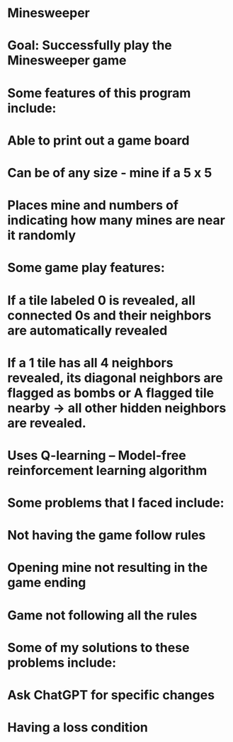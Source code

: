 # Minesweeper

# Goal: Successfully play the Minesweeper game

# Some features of this program include:
# Able to print out a game board 
  # Can be of any size - mine if a 5 x 5 
# Places mine and numbers of indicating how many mines are near it randomly 
# Some game play features: 
  # If a tile labeled 0 is revealed, all connected 0s and their neighbors are automatically revealed
  # If a 1 tile has all 4 neighbors revealed, its diagonal neighbors are flagged as bombs or A flagged tile nearby → all other hidden neighbors are revealed.
# Uses Q-learning – Model-free reinforcement learning algorithm

# Some problems that I faced include: 
  # Not having the game follow rules 
  # Opening mine not resulting in the game ending
  # Game not following all the rules  
# Some of my solutions to these problems include:
  # Ask ChatGPT for specific changes  
  # Having a loss condition 
